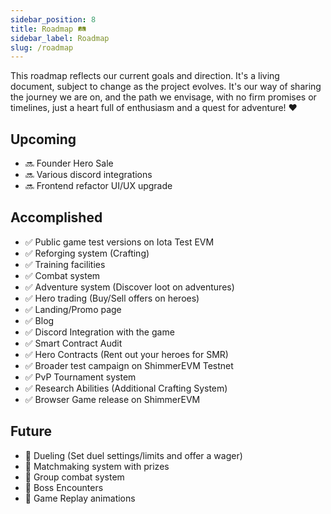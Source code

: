 ```yaml
---
sidebar_position: 8
title: Roadmap 🛤️
sidebar_label: Roadmap
slug: /roadmap
---
```


This roadmap reflects our current goals and direction. It's a living document, subject to change as the project evolves. It's our way of sharing the journey we are on, and the path we envisage, with no firm promises or timelines, just a heart full of enthusiasm and a quest for adventure! ❤️

## Upcoming

- 🔜 Founder Hero Sale
- 🔜 Various discord integrations
- 🔜 Frontend refactor UI/UX upgrade

## Accomplished

- ✅ Public game test versions on Iota Test EVM
- ✅ Reforging system (Crafting)
- ✅ Training facilities
- ✅ Combat system
- ✅ Adventure system (Discover loot on adventures)
- ✅ Hero trading (Buy/Sell offers on heroes)
- ✅ Landing/Promo page
- ✅ Blog
- ✅ Discord Integration with the game
- ✅ Smart Contract Audit
- ✅ Hero Contracts (Rent out your heroes for SMR)
- ✅ Broader test campaign on ShimmerEVM Testnet
- ✅ PvP Tournament system
- ✅ Research Abilities (Additional Crafting System)
- ✅ Browser Game release on ShimmerEVM

## Future

- 🔮 Dueling (Set duel settings/limits and offer a wager)
- 🔮 Matchmaking system with prizes
- 🔮 Group combat system
- 🔮 Boss Encounters
- 🔮 Game Replay animations
